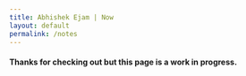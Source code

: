 ```yaml
---
title: Abhishek Ejam | Now
layout: default
permalink: /notes
---
```


<section class="now-block dark-bg mtb-150">
    <div class="container grid grid-1">
        <div class="mi-nw-content">
            <h4>Thanks for checking out but this page is a work in progress.</h4>
        </div>
    </div>
</section>